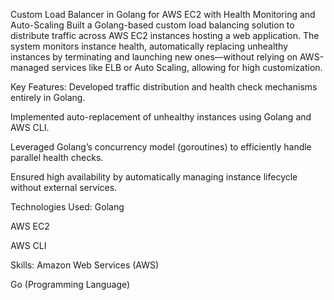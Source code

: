 ﻿Custom Load Balancer in Golang for AWS EC2 with Health Monitoring and Auto-Scaling
Built a Golang-based custom load balancing solution to distribute traffic across AWS EC2 instances hosting a web application. The system monitors instance health, automatically replacing unhealthy instances by terminating and launching new ones—without relying on AWS-managed services like ELB or Auto Scaling, allowing for high customization.

Key Features:
Developed traffic distribution and health check mechanisms entirely in Golang.

Implemented auto-replacement of unhealthy instances using Golang and AWS CLI.

Leveraged Golang’s concurrency model (goroutines) to efficiently handle parallel health checks.

Ensured high availability by automatically managing instance lifecycle without external services.

Technologies Used:
Golang

AWS EC2

AWS CLI

Skills:
Amazon Web Services (AWS)

Go (Programming Language)

